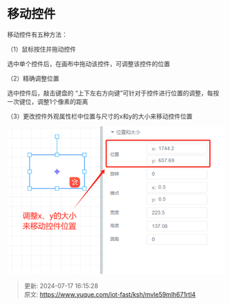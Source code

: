 # 移动控件

<font style="color:rgb(51, 51, 51);">移动控件有五种方法：</font>

<font style="color:rgb(51, 51, 51);">（1）鼠标按住并拖动控件</font>

<font style="color:rgb(51, 51, 51);">选中单个控件后，在画布中拖动该控件，可调整该控件的位置</font>

<font style="color:rgb(51, 51, 51);">（2）精确调整位置</font>

<font style="color:rgb(51, 51, 51);">选中控件后，敲击键盘的 “上下左右方向键”可针对于控件进行位置的调整，每按一次键位，调整1个像素的距离</font>

<font style="color:rgb(51, 51, 51);">（3）更改控件外观属性栏中位置与尺寸的x和y的大小来移动控件位置</font>

![1721204116916-3a4db09e-5e5f-436c-94b9-687f36dbb045.png](./img/Rg-qqXkidAPxb0vt/1721204116916-3a4db09e-5e5f-436c-94b9-687f36dbb045-662130.png)



> 更新: 2024-07-17 16:15:28  
> 原文: <https://www.yuque.com/iot-fast/ksh/mvle59mlh671rtl4>